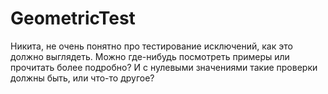# GeometricTest
Никита, не очень понятно про тестирование исключений, как это должно выглядеть. Можно где-нибудь посмотреть примеры или прочитать более подробно?
И с нулевыми значениями такие проверки должны быть, или что-то другое?
